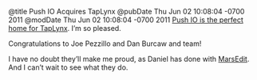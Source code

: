 @title Push IO Acquires TapLynx
@pubDate Thu Jun 02 10:08:04 -0700 2011
@modDate Thu Jun 02 10:08:04 -0700 2011
<a href="http://www.prweb.com/releases/2011/6/prweb8496388.htm">Push IO is the perfect home for TapLynx</a>. I’m so pleased.

Congratulations to Joe Pezzillo and Dan Burcaw and team!

I have no doubt they’ll make me proud, as Daniel has done with <a href="http://www.red-sweater.com/marsedit/">MarsEdit</a>. And I can’t wait to see what they do.
